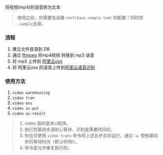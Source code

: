 将视频(mp4)的语音转为文本

> 使用之前，你需要先设置 `conf/base.sample.toml` 的配置！同时把 `.sample`去掉。

### 流程
1. 建立文件目录到 DB
2. 通过 [ffmpeg](https://www.ffmpeg.org/download.html) 将mp4视频 转换到 mp3 语音
3. 将 mp3 上传到 [阿里云oss](https://www.aliyun.com/product/oss)
4. 将 阿里云oss 的语音上传到[阿里云语音识别](https://ai.aliyun.com/nls/filetrans)


### 使用方法
1. `video warehousing`
2. `video tran`
3. `video oss`
4. `video ai-put`
5. `video ai-result`
   
> 1. video 指的是本ci程序。
> 3. 执行完第四步请耐心等待，识别是需要时间的。
> 4. 你也可使用 `video trans` 命令将上述五步合并运行，通过 `-w `控制第四步的等待时间（默认60秒）。
> 5. 命令是允许重复执行的。
